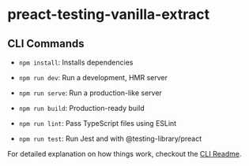 # preact-testing-vanilla-extract

## CLI Commands
*   `npm install`: Installs dependencies

*   `npm run dev`: Run a development, HMR server

*   `npm run serve`: Run a production-like server

*   `npm run build`: Production-ready build

*   `npm run lint`: Pass TypeScript files using ESLint

*   `npm run test`: Run Jest and with @testing-library/preact


For detailed explanation on how things work, checkout the [CLI Readme](https://github.com/developit/preact-cli/blob/master/README.md).
